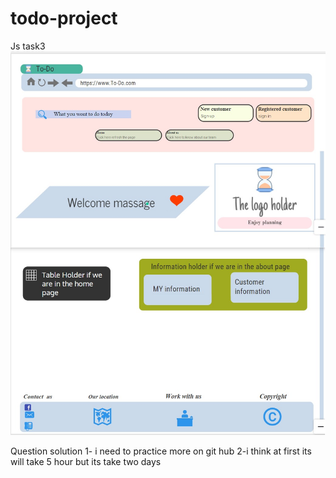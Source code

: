 # todo-project
Js task3
![](./assest/wirefram.jpg)


Question solution
1- i need to practice more on git hub 
2-i think at first its will take 5 hour but its take two days